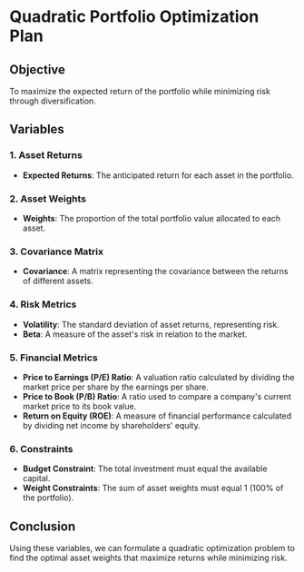 # Quadratic Portfolio Optimization Plan

## Objective
To maximize the expected return of the portfolio while minimizing risk through diversification.

## Variables

### 1. Asset Returns
- **Expected Returns**: The anticipated return for each asset in the portfolio.

### 2. Asset Weights
- **Weights**: The proportion of the total portfolio value allocated to each asset.

### 3. Covariance Matrix
- **Covariance**: A matrix representing the covariance between the returns of different assets.

### 4. Risk Metrics
- **Volatility**: The standard deviation of asset returns, representing risk.
- **Beta**: A measure of the asset's risk in relation to the market.

### 5. Financial Metrics
- **Price to Earnings (P/E) Ratio**: A valuation ratio calculated by dividing the market price per share by the earnings per share.
- **Price to Book (P/B) Ratio**: A ratio used to compare a company's current market price to its book value.
- **Return on Equity (ROE)**: A measure of financial performance calculated by dividing net income by shareholders' equity.

### 6. Constraints
- **Budget Constraint**: The total investment must equal the available capital.
- **Weight Constraints**: The sum of asset weights must equal 1 (100% of the portfolio).

## Conclusion
Using these variables, we can formulate a quadratic optimization problem to find the optimal asset weights that maximize returns while minimizing risk.
